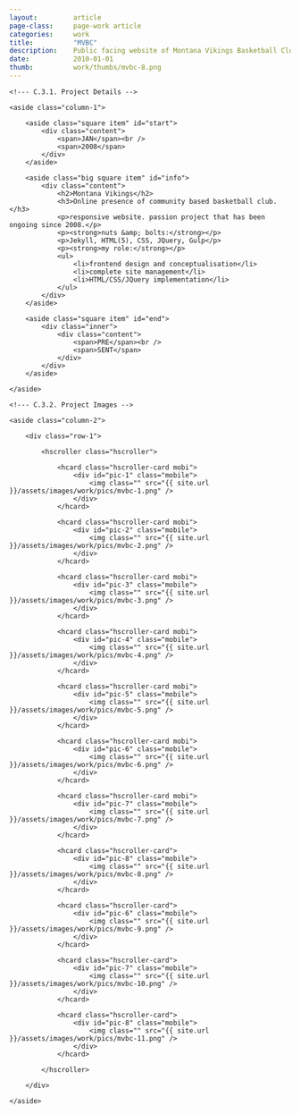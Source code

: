 ```yaml
---
layout: 		article
page-class: 	page-work article
categories: 	work
title:  		"MVBC"
description:	Public facing website of Montana Vikings Basketball Club.
date:   		2010-01-01
thumb: 			work/thumbs/mvbc-8.png
---
```


<!--- C.3. CONTENT AREA ------------------------------------------------------------------------------------------- --> 

<section class="project" id="mvbc">

    <!--- C.3.1. Project Details -->
    
    <aside class="column-1">

        <aside class="square item" id="start">
            <div class="content">
                <span>JAN</span><br />
                <span>2008</span>
            </div>
        </aside>

        <aside class="big square item" id="info">
            <div class="content">
                <h2>Montana Vikings</h2>
                <h3>Online presence of community based basketball club.</h3>
                <p>responsive website. passion project that has been ongoing since 2008.</p>
                <p><strong>nuts &amp; bolts:</strong></p>
                <p>Jekyll, HTML(5), CSS, JQuery, Gulp</p>
                <p><strong>my role:</strong></p>
                <ul>
                    <li>frontend design and conceptualisation</li>
                    <li>complete site management</li>
                    <li>HTML/CSS/JQuery implementation</li>
                </ul>
            </div>    
        </aside>

        <aside class="square item" id="end">
            <div class="inner">
                <div class="content">
                    <span>PRE</span><br />
                    <span>SENT</span>
                </div>
            </div>  
        </aside>
    
    </aside>
    
    <!--- C.3.2. Project Images -->
    
    <aside class="column-2">
    
        <div class="row-1">
        
            <hscroller class="hscroller">

                <hcard class="hscroller-card mobi">
                    <div id="pic-1" class="mobile">
                        <img class="" src="{{ site.url }}/assets/images/work/pics/mvbc-1.png" />
                    </div>
                </hcard>

                <hcard class="hscroller-card mobi">
                    <div id="pic-2" class="mobile">
                        <img class="" src="{{ site.url }}/assets/images/work/pics/mvbc-2.png" />
                    </div>
                </hcard>

                <hcard class="hscroller-card mobi">
                    <div id="pic-3" class="mobile">
                        <img class="" src="{{ site.url }}/assets/images/work/pics/mvbc-3.png" />
                    </div>
                </hcard>

                <hcard class="hscroller-card mobi">
                    <div id="pic-4" class="mobile">
                        <img class="" src="{{ site.url }}/assets/images/work/pics/mvbc-4.png" />
                    </div>
                </hcard>

                <hcard class="hscroller-card mobi">
                    <div id="pic-5" class="mobile">
                        <img class="" src="{{ site.url }}/assets/images/work/pics/mvbc-5.png" />
                    </div>
                </hcard>

                <hcard class="hscroller-card mobi">
                    <div id="pic-6" class="mobile">
                        <img class="" src="{{ site.url }}/assets/images/work/pics/mvbc-6.png" />
                    </div>
                </hcard>

                <hcard class="hscroller-card mobi">
                    <div id="pic-7" class="mobile">
                        <img class="" src="{{ site.url }}/assets/images/work/pics/mvbc-7.png" />
                    </div>
                </hcard>

                <hcard class="hscroller-card">
                    <div id="pic-8" class="mobile">
                        <img class="" src="{{ site.url }}/assets/images/work/pics/mvbc-8.png" />
                    </div>
                </hcard>

                <hcard class="hscroller-card">
                    <div id="pic-6" class="mobile">
                        <img class="" src="{{ site.url }}/assets/images/work/pics/mvbc-9.png" />
                    </div>
                </hcard>

                <hcard class="hscroller-card">
                    <div id="pic-7" class="mobile">
                        <img class="" src="{{ site.url }}/assets/images/work/pics/mvbc-10.png" />
                    </div>
                </hcard>

                <hcard class="hscroller-card">
                    <div id="pic-8" class="mobile">
                        <img class="" src="{{ site.url }}/assets/images/work/pics/mvbc-11.png" />
                    </div>
                </hcard>

            </hscroller>
            
        </div>

    </aside>
    
</section>

<!--- C.3. END --------------------------------------------------------------------------------------------------- --> 

<div class="wrapper"></div>
